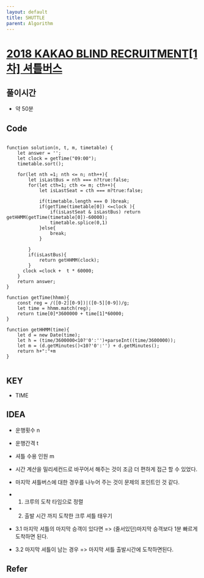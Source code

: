 ```yaml
---
layout: default
title: SHUTTLE
parent: Algorithm
---
```


# <a href="https://programmers.co.kr/learn/courses/30/lessons/17678?language=javascript">2018 KAKAO BLIND RECRUITMENT[1차] 셔틀버스
</a>


## 풀이시간
- 약 50분
  

## Code

```jSX

function solution(n, t, m, timetable) {
    let answer = '';
    let clock = getTime("09:00");
    timetable.sort();
    
    for(let nth =1; nth <= n; nth++){
        let isLastBus = nth === n?true:false;
        for(let cth=1; cth <= m; cth++){
            let isLastSeat = cth === m?true:false;
          
            if(timetable.length === 0 )break;
            if(getTime(timetable[0]) <=clock ){
                if(isLastSeat & isLastBus) return getHHMM(getTime(timetable[0])-60000);
                timetable.splice(0,1)
            }else{
                break;
            }
            
        } 
        if(isLastBus){
            return getHHMM(clock);
        }
      clock =clock +  t * 60000;  
    }
    return answer;
}

function getTime(hhmm){
    const reg = /([0-2][0-9])|([0-5][0-9])/g;
    let time = hhmm.match(reg);
    return time[0]*3600000 + time[1]*60000;
}

function getHHMM(time){
    let d = new Date(time);
    let h = (time/3600000<10?'0':'')+parseInt((time/3600000));
    let m = (d.getMinutes()<10?'0':'') + d.getMinutes();
    return h+":"+m
}


```

## KEY
- TIME


## IDEA



- 운행횟수 n
- 운행간격 t
- 셔틀 수용 인원 m

- 시간 계산을 밀리세컨드로 바꾸어서 해주는 것이 조금 더 편하게 접근 할 수 있었다.
- 마지막 셔틀버스에 대한 경우를 나누어 주는 것이 문제의 포인트인 것 같다.
- 1. 크루의 도착 타임으로 정렬
- 2. 출발 시간 까지 도착한 크루 셔틀 태우기
- 3.1 마지막 셔틀의 마지막 승객이 있다면 => (줄서있던)마지막 승객보다 1분 빠르게 도착하면 된다.
- 3.2 마지막 셔틀이 남는 경우 => 마지막 셔틀 출발시간에 도착하면된다.




## Refer




